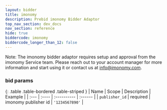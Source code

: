 ```yaml
---
layout: bidder
title: imonomy
description: Prebid imonomy Bidder Adaptor
top_nav_section: dev_docs
nav_section: reference
hide: true
biddercode: imonomy
biddercode_longer_than_12: false
---
```

Note:
The imonomy bidder adaptor requires setup and approval from the imonomy Service team. Please reach out to your account manager for more information and start using it or contact us at info@imonomy.com.

### bid params

{: .table .table-bordered .table-striped }
| Name | Scope    | Description        | Example  |
| :--- | :----    | :----------        | :------  |
| `publisher_id`   | required | imonomy publisher id    | `'1234567890'` |
